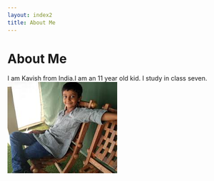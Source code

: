 ```yaml
---
layout: index2
title: About Me
---
```



# About Me
I am Kavish from India.I am an 11 year old kid. I study in class seven.  
![](/views/myimage.jpeg)
<!-- ![alt text](https://kavishblog.appspot.com//static/favicon.png) -->
